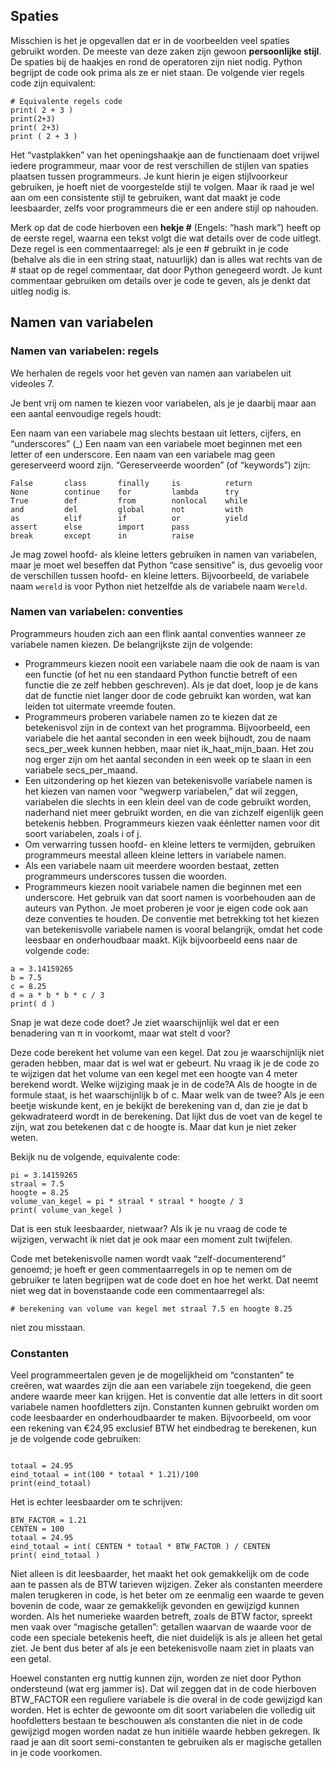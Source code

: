 ## Spaties
Misschien is het je opgevallen dat er in de voorbeelden veel spaties gebruikt worden. De meeste van deze zaken zijn gewoon **persoonlijke stijl**. De spaties bij de haakjes en rond de operatoren zijn niet nodig. Python begrijpt de code ook prima als ze er niet staan. De volgende vier regels code zijn equivalent:

<pre><code># Equivalente regels code
print( 2 + 3 )
print(2+3)
print( 2+3)
print ( 2 + 3 )
</code></pre>

Het “vastplakken” van het openingshaakje aan de functienaam doet vrijwel iedere programmeur, maar voor de rest verschillen de stijlen van spaties plaatsen tussen programmeurs. Je kunt hierin je eigen stijlvoorkeur gebruiken, je hoeft niet de voorgestelde stijl te volgen. Maar ik raad je wel aan om een consistente stijl te gebruiken, want dat maakt je code leesbaarder, zelfs voor programmeurs die er een andere stijl op nahouden.

Merk op dat de code hierboven een **hekje #** (Engels: “hash mark”) heeft op de eerste regel, waarna een tekst volgt die wat details over de code uitlegt. Deze regel is een commentaarregel: als je een # gebruikt in je code (behalve als die in een string staat, natuurlijk) dan is alles wat rechts van de # staat op de regel commentaar, dat door Python genegeerd wordt. Je kunt commentaar gebruiken om details over je code te geven, als je denkt dat uitleg nodig is.

## Namen van variabelen
### Namen van variabelen: regels
We herhalen de regels voor het geven van namen aan variabelen uit videoles 7.

Je bent vrij om namen te kiezen voor variabelen, als je je daarbij maar aan een aantal eenvoudige regels houdt:

Een naam van een variabele mag slechts bestaan uit letters, cijfers, en “underscores” (_)
Een naam van een variabele moet beginnen met een letter of een underscore.
Een naam van een variabele mag geen gereserveerd woord zijn. “Gereserveerde woorden” (of “keywords”) zijn:

<pre><code>False       class       finally     is          return
None        continue    for         lambda      try
True        def         from        nonlocal    while
and         del         global      not         with
as          elif        if          or          yield
assert      else        import      pass
break       except      in          raise
</pre></code>

Je mag zowel hoofd- als kleine letters gebruiken in namen van variabelen, maar je moet wel beseffen dat Python “case sensitive” is, dus gevoelig voor de verschillen tussen hoofd- en kleine letters. Bijvoorbeeld, de variabele naam <code>wereld</code> is voor Python niet hetzelfde als de variabele naam <code>Wereld</code>.

### Namen van variabelen: conventies
Programmeurs houden zich aan een flink aantal conventies wanneer ze variabele namen kiezen. De belangrijkste zijn de volgende:

* Programmeurs kiezen nooit een variabele naam die ook de naam is van een functie (of het nu een standaard Python functie betreft of een functie die ze zelf hebben geschreven). Als je dat doet, loop je de kans dat de functie niet langer door de code gebruikt kan worden, wat kan leiden tot uitermate vreemde fouten.
* Programmeurs proberen variabele namen zo te kiezen dat ze betekenisvol zijn in de context van het programma. Bijvoorbeeld, een variabele die het aantal seconden in een week bijhoudt, zou de naam secs_per_week kunnen hebben, maar niet ik_haat_mijn_baan. Het zou nog erger zijn om het aantal seconden in een week op te slaan in een variabele secs_per_maand.
* Een uitzondering op het kiezen van betekenisvolle variabele namen is het kiezen van namen voor “wegwerp variabelen,” dat wil zeggen, variabelen die slechts in een klein deel van de code gebruikt worden, naderhand niet meer gebruikt worden, en die van zichzelf eigenlijk geen betekenis hebben. Programmeurs kiezen vaak éénletter namen voor dit soort variabelen, zoals i of j.
* Om verwarring tussen hoofd- en kleine letters te vermijden, gebruiken programmeurs meestal alleen kleine letters in variabele namen.
* Als een variabele naam uit meerdere woorden bestaat, zetten programmeurs underscores tussen die woorden.
* Programmeurs kiezen nooit variabele namen die beginnen met een underscore. Het gebruik van dat soort namen is voorbehouden aan de auteurs van Python.
Je moet proberen je voor je eigen code ook aan deze conventies te houden. De conventie met betrekking tot het kiezen van betekenisvolle variabele namen is vooral belangrijk, omdat het code leesbaar en onderhoudbaar maakt. Kijk bijvoorbeeld eens naar de volgende code:

<pre><code>a = 3.14159265
b = 7.5
c = 8.25
d = a * b * b * c / 3
print( d )
</code></pre>
Snap je wat deze code doet? Je ziet waarschijnlijk wel dat er een benadering van π in voorkomt, maar wat stelt d voor?

Deze code berekent het volume van een kegel. Dat zou je waarschijnlijk niet geraden hebben, maar dat is wel wat er gebeurt. Nu vraag ik je de code zo te wijzigen dat het volume van een kegel met een hoogte van 4 meter berekend wordt. Welke wijziging maak je in de code?A Als de hoogte in de formule staat, is het waarschijnlijk b of c. Maar welk van de twee? Als je een beetje wiskunde kent, en je bekijkt de berekening van d, dan zie je dat b gekwadrateerd wordt in de berekening. Dat lijkt dus de voet van de kegel te zijn, wat zou betekenen dat c de hoogte is. Maar dat kun je niet zeker weten.

Bekijk nu de volgende, equivalente code:

<pre><code>pi = 3.14159265
straal = 7.5
hoogte = 8.25
volume_van_kegel = pi * straal * straal * hoogte / 3
print( volume_van_kegel )
</code></pre>

Dat is een stuk leesbaarder, nietwaar? Als ik je nu vraag de code te wijzigen, verwacht ik niet dat je ook maar een moment zult twijfelen.

Code met betekenisvolle namen wordt vaak “zelf-documenterend” genoemd; je hoeft er geen commentaarregels in op te nemen om de gebruiker te laten begrijpen wat de code doet en hoe het werkt. Dat neemt niet weg dat in bovenstaande code een commentaarregel als:

<pre><code># berekening van volume van kegel met straal 7.5 en hoogte 8.25</code></pre>

niet zou misstaan.

### Constanten
Veel programmeertalen geven je de mogelijkheid om “constanten” te creëren, wat waardes zijn die aan een variabele zijn toegekend, die geen andere waarde meer kan krijgen. Het is conventie dat alle letters in dit soort variabele namen hoofdletters zijn. Constanten kunnen gebruikt worden om code leesbaarder en onderhoudbaarder te maken. Bijvoorbeeld, om voor een rekening van €24,95 exclusief BTW het eindbedrag te berekenen, kun je de volgende code gebruiken:

<pre><code>
totaal = 24.95
eind_totaal = int(100 * totaal * 1.21)/100
print(eind_totaal)
</code></pre>

Het is echter leesbaarder om te schrijven:

<pre><code>BTW_FACTOR = 1.21
CENTEN = 100
totaal = 24.95
eind_totaal = int( CENTEN * totaal * BTW_FACTOR ) / CENTEN
print( eind_totaal )
</code></pre>

Niet alleen is dit leesbaarder, het maakt het ook gemakkelijk om de code aan te passen als de BTW tarieven wijzigen. Zeker als constanten meerdere malen terugkeren in code, is het beter om ze eenmalig een waarde te geven bovenin de code, waar ze gemakkelijk gevonden en gewijzigd kunnen worden. Als het numerieke waarden betreft, zoals de BTW factor, spreekt men vaak over “magische getallen”: getallen waarvan de waarde voor de code een speciale betekenis heeft, die niet duidelijk is als je alleen het getal ziet. Je bent dus beter af als je een betekenisvolle naam ziet in plaats van een getal.

Hoewel constanten erg nuttig kunnen zijn, worden ze niet door Python ondersteund (wat erg jammer is). Dat wil zeggen dat in de code hierboven BTW_FACTOR een reguliere variabele is die overal in de code gewijzigd kan worden. Het is echter de gewoonte om dit soort variabelen die volledig uit hoofdletters bestaan te beschouwen als constanten die niet in de code gewijzigd mogen worden nadat ze hun initiële waarde hebben gekregen. Ik raad je aan dit soort semi-constanten te gebruiken als er magische getallen in je code voorkomen.
